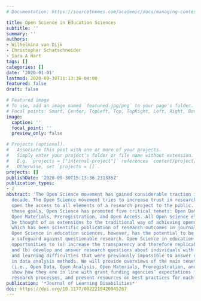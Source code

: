```yaml
---
# Documentation: https://sourcethemes.com/academic/docs/managing-content/

title: Open Science in Education Sciences
subtitle: ''
summary: ''
authors:
- Wilhelmina van Dijk
- Christopher Schatschneider
- Sara A Hart
tags: []
categories: []
date: '2020-01-01'
lastmod: 2020-09-30T11:13:36-04:00
featured: false
draft: false

# Featured image
# To use, add an image named `featured.jpg/png` to your page's folder.
# Focal points: Smart, Center, TopLeft, Top, TopRight, Left, Right, BottomLeft, Bottom, BottomRight.
image:
  caption: ''
  focal_point: ''
  preview_only: false

# Projects (optional).
#   Associate this post with one or more of your projects.
#   Simply enter your project's folder or file name without extension.
#   E.g. `projects = ["internal-project"]` references `content/project/deep-learning/index.md`.
#   Otherwise, set `projects = []`.
projects: []
publishDate: '2020-09-30T15:13:36.231335Z'
publication_types:
- 2
abstract: 'The Open Science movement has gained considerable traction in the last
  decade. The Open Science movement tries to increase trust in research results and
  open the access to all elements of a research project to the public. Central to
  these goals, Open Science has promoted five critical tenets: Open Data, Open Analysis,
  Open Materials, Preregistration, and Open Access. All Open Science elements can
  be thought of as extensions to the traditional way of achieving openness in science,
  which has been scientific publication of research outcomes in journals or books.
  Open Science in education sciences, however, has the potential to be much more than
  a safeguard against questionable research. Open Science in education science provides
  opportunities to (a) increase the transparency and therefore replicability of research
  and (b) develop and answer research questions about individuals with learning disabilities
  and learning difficulties that were previously impossible to answer due to complexities
  in data analysis methods. We will provide overviews of the main tenets of Open Science
  (i.e., Open Data, Open Analysis, Open Materials, Preregistration, and Open Access),
  show how they are in line with grant funding agencies’ expectations for rigorous
  research processes, and present resources on best practices for each of the tenets.'
publication: '*Journal of Learning Disabilities*'
doi: https://doi.org/10.1177/0022219420945267
---
```

